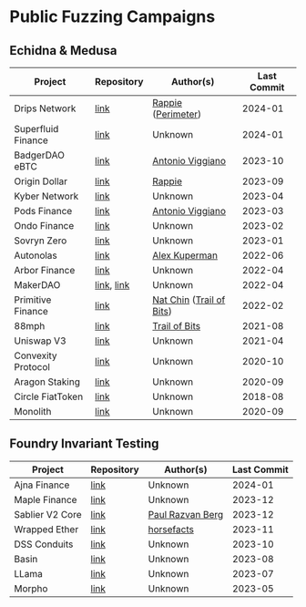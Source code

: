 # Public Fuzzing Campaigns

## Echidna & Medusa
| Project | Repository | Author(s) | Last Commit |
| ---- | ---- | ---- | ---- |
| Drips Network | [link](https://github.com/perimetersec/drips-fuzzing) | [Rappie](https://twitter.com/rappie_eth) ([Perimeter](https://twitter.com/perimeter_sec)) | 2024-01 |
| Superfluid Finance | [link](https://github.com/superfluid-finance/protocol-monorepo/tree/dev/packages/hot-fuzz) | Unknown | 2024-01 |
| BadgerDAO eBTC | [link](https://github.com/ebtc-protocol/ebtc/tree/main/packages/contracts/contracts/TestContracts/invariants) | [Antonio Viggiano](https://twitter.com/agfviggiano) | 2023-10 |
| Origin Dollar<br> | [link](https://github.com/OriginProtocol/origin-dollar/tree/master/contracts/contracts/echidna) | [Rappie](https://twitter.com/rappie_eth) | 2023-09 |
| Kyber Network | [link](https://github.com/KyberNetwork/ks-elastic-sc/tree/main/contracts/echidna) | Unknown | 2023-04 |
| Pods Finance | [link](https://github.com/pods-finance/yield-contracts/tree/main/test/invariants) | [Antonio Viggiano](https://twitter.com/agfviggiano) | 2023-03 |
| Ondo Finance | [link](https://github.com/ondoprotocol/tokenized-funds/tree/main/contracts/echidna) | Unknown | 2023-02 |
| Sovryn Zero | [link](https://github.com/DistributedCollective/zero/tree/main/packages/contracts/contracts/TestContracts) | Unknown | 2023-01 |
| Autonolas | [link](https://github.com/valory-xyz/autonolas-governance/tree/main/audits/internal/analysis/fuzzing/VotingEscrow) | [Alex Kuperman](https://twitter.com/kupermind) | 2022-06 |
| Arbor Finance | [link](https://github.com/alwaysbegrowing/arbor-contracts/tree/main/contracts/echidna) | Unknown | 2022-04 |
| MakerDAO | [link](https://github.com/makerdao/dss-vest/tree/master/echidna), [link](https://github.com/makerdao/optimism-dai-bridge/tree/master/contracts/test) | Unknown | 2022-04 |
| Primitive Finance | [link](https://github.com/primitivefinance/rmm-core/tree/main/contracts/crytic) | [Nat Chin](https://twitter.com/0xicingdeath) ([Trail of Bits](https://twitter.com/trailofbits)) | 2022-02 |
| 88mph | [link](https://github.com/88mphapp/88mph-contracts/tree/v3/contracts/echidna) | [Trail of Bits](https://twitter.com/trailofbits) | 2021-08 |
| Uniswap V3 | [link](https://github.com/Uniswap/v3-core/tree/main/contracts/test) | Unknown | 2021-04 |
| Convexity Protocol | [link](https://github.com/opynfinance/ConvexityProtocol/tree/dev/contracts/echidna) | Unknown | 2020-10 |
| Aragon Staking | [link](https://github.com/aragon/staking/tree/82bf54a3e11ec4e50d470d66048a2dd3154f940b/packages/protocol/contracts/test/lib) | Unknown | 2020-09 |
| Circle FiatToken | [link](https://github.com/circlefin/stablecoin-evm/tree/master/echidna_tests) | Unknown | 2018-08 |
| Monolith | [link](https://github.com/tokencard/contracts/tree/master/tools/echidna) | Unknown | 2020-09 |

## Foundry Invariant Testing
| Project | Repository | Author(s) | Last Commit |
| ---- | ---- | ---- | ---- |
| Ajna Finance | [link](https://github.com/ajna-finance/ajna-core/tree/master/tests/forge/invariants) | Unknown | 2024-01 |
| Maple Finance | [link](https://github.com/maple-labs/maple-core-v2/tree/main/tests/invariants) | Unknown | 2023-12 |
| Sablier V2 Core | [link](https://github.com/sablier-labs/v2-core/tree/main/test/invariant) | [Paul Razvan Berg](https://twitter.com/PaulRBerg) | 2023-12 |
| Wrapped Ether | [link](https://github.com/horsefacts/weth-invariant-testing/tree/main) | [horsefacts](https://twitter.com/eth_call) | 2023-11 |
| DSS Conduits | [link](https://github.com/makerdao/dss-conduits/tree/master/test/arranger-conduit/invariants) | Unknown | 2023-10 |
| Basin | [link](https://github.com/BeanstalkFarms/Basin/tree/master/test/invariant) | Unknown | 2023-08 |
| LLama | [link](https://github.com/llamaxyz/llama/tree/main/test/invariants) | Unknown | 2023-07 |
| Morpho | [link](https://github.com/morpho-org/morpho-data-structures/tree/main/test) | Unknown | 2023-05 |
